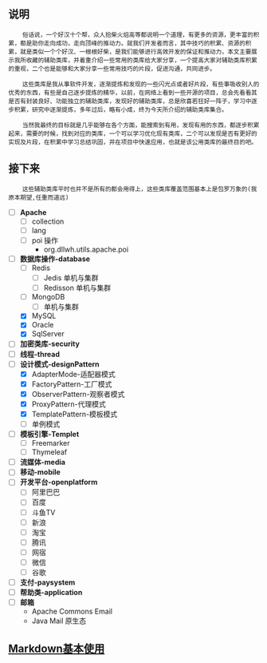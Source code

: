 说明
---

&emsp;&emsp;`俗话说，一个好汉十个帮，众人拾柴火焰高等都说明一个道理，有更多的资源，更丰富的积累，都是助你走向成功，走向顶峰的推动力。就我们开发者而言，其中技巧的积累、资源的积累，就是类似一个个好汉、一根根好柴，是我们能够进行高效开发的保证和推动力，本文主要展示我所收藏的辅助类库，并着重介绍一些常用的类库给大家分享，一个提高大家对辅助类库积累的重视，二个也是能够和大家分享一些常用技巧的片段，促进沟通，共同进步。`

&emsp;&emsp;`这些类库是我从事软件开发，逐渐提炼和发现的一些闪光点或者好片段，有些事吸收别人的优秀的东西，有些是自己逐步提炼的精华，以前，在网络上看到一些开源的项目，总会先看看其是否有封装良好、功能独立的辅助类库，发现好的辅助类库，总是欣喜若狂好一阵子，学习中逐步积累，研究中逐渐提炼，多年过后，略有小成，终为今天所介绍的辅助类库集合。`

&emsp;&emsp;`当然我最终的目标就是几乎能够在各个方面，能搜索到有用，发现有用的东西，都逐步积累起来，需要的时候，找到对应的类库，一个可以学习优化现有类库，二个可以发现是否有更好的实现及片段，在积累中学习总结巩固，并在项目中快速应用，也就是该公用类库的最终目的吧。`

接下来
------

&emsp;&emsp;`这些辅助类库平时也并不是所有的都会用得上，这些类库覆盖范围基本上是包罗万象的(我原本期望,任重而道远)`

- [ ] **Apache**
    - [ ] collection
    - [ ] lang
    - [ ] poi 操作 
    	- org.dllwh.utils.apache.poi
- [ ] **数据库操作-database**
    - [ ] Redis
        - [ ] Jedis 单机与集群
        - [ ] Redisson 单机与集群
    - [ ] MongoDB
        - [ ] 单机与集群
    - [x] MySQL
    - [x] Oracle
    - [x] SqlServer
- [ ] **加密类库-security**
- [ ] **线程-thread**
- [ ] **设计模式-designPattern**
    - [x] AdapterMode-适配器模式
    - [x] FactoryPattern-工厂模式
    - [x] ObserverPattern-观察者模式
    - [x] ProxyPattern-代理模式
    - [x] TemplatePattern-模板模式
    - [ ] 单例模式 
- [ ] **模板引擎-Templet**
    - [ ] Freemarker
    - [ ] Thymeleaf
- [ ] **流媒体-media**
- [ ] **移动-mobile**
- [ ] **开发平台-openplatform**
    - [ ] 阿里巴巴
    - [ ] 百度
    - [ ] 斗鱼TV
    - [ ] 新浪
    - [ ] 淘宝
    - [ ] 腾讯
    - [ ] 网宿
    - [ ] 微信
    - [ ] 谷歌
- [ ] **支付-paysystem**
- [ ] **帮助类-application**
- [ ] **邮箱**
    - Apache Commons Email
    - Java Mail 原生态


[Markdown基本使用](./Markdown.md)
----------------------